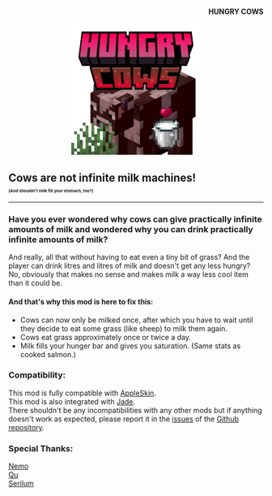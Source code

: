 #### <p style="text-align: right;">HUNGRY COWS</p>
<p style="text-align: center;"><img src="https://github.com/pnk2u/hungrycows/blob/main/src/main/resources/assets/hungrycows/icon.png?raw=true"></p>

## Cows are not infinite milk machines! <p style="font-size: 6pt;">(And shouldn't milk fill your stomach, too?)</p>

----

### Have you ever wondered why cows can give practically infinite amounts of milk and wondered why you can drink practically infinite amounts of milk?
And really, all that without having to eat even a tiny bit of grass? And the player can drink litres and litres of milk and doesn't get any less hungry?  
No, obviously that makes no sense and makes milk a way less cool item than it could be.
#### And that's why this mod is here to fix this:
+ Cows can now only be milked once, after which you have to wait until they decide to eat some grass (like sheep) to milk them again.
+ Cows eat grass approximately once or twice a day.
+ Milk fills your hunger bar and gives you saturation. (Same stats as cooked salmon.)

### Compatibility:
This mod is fully compatible with [AppleSkin](https://modrinth.com/mod/appleskin/).  
This mod is also integrated with [Jade](https://modrinth.com/mod/jade/).  
There shouldn't be any incompatibilities with any other mods but if anything doesn't work as expected, please report it in the [issues](https://github.com/pnk2u/hungrycows/issues) of the [Github repository](https://github.com/pnk2u/hungrycows).

### Special Thanks:
[Nemo](https://modrinth.com/user/NemoNotFound)  
[Qu](https://modrinth.com/user/Quplet)  
[Serilum](https://modrinth.com/user/Serilum)  
